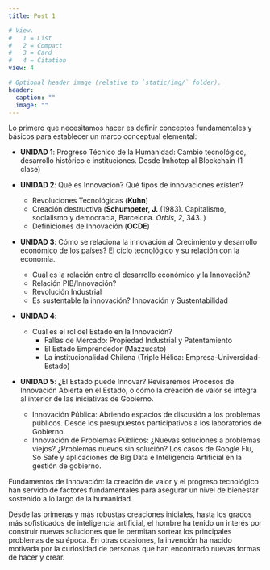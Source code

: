 ```yaml
---
title: Post 1

# View.
#   1 = List
#   2 = Compact
#   3 = Card
#   4 = Citation
view: 4

# Optional header image (relative to `static/img/` folder).
header:
  caption: ""
  image: ""
---
```


Lo primero que necesitamos hacer es definir conceptos fundamentales y básicos para establecer un marco conceptual elemental:

- **UNIDAD 1**: Progreso Técnico de la Humanidad: Cambio tecnológico, desarrollo histórico e instituciones. Desde Imhotep al Blockchain (1 clase)

- **UNIDAD 2**: Qué es Innovación? Qué tipos de innovaciones existen?
  - Revoluciones Tecnológicas (**Kuhn**)
  - Creación destructiva (**Schumpeter, J.** (1983). Capitalismo, socialismo y democracia, Barcelona. *Orbis*, *2*, 343. )
  - Definiciones de Innovación (**OCDE**)
- **UNIDAD 3**: Cómo se relaciona la innovación al Crecimiento y desarrollo económico de los países? El ciclo tecnológico y su relación con la economía.
  -  Cuál es la relación entre el desarrollo económico y la Innovación?
    - Relación PIB/Innovación?
    - Revolución Industrial
    - Es sustentable la innovación? Innovación y Sustentabilidad 
- **UNIDAD 4**: 
  - Cuál es el rol del Estado en la Innovación? 
    - Fallas de Mercado: Propiedad Industrial y Patentamiento 
    - El Estado Emprendedor (Mazzucato)
    - La institucionalidad Chilena (Triple Hélica: Empresa-Universidad-Estado)

- **UNIDAD 5**: ¿El Estado puede Innovar? Revisaremos Procesos de Innovación Abierta en el Estado, o cómo la creación de valor se integra al interior de las iniciativas de Gobierno.

  - Innovación Pública: Abriendo espacios de discusión a los problemas públicos. Desde los presupuestos participativos a los laboratorios de Gobierno.
  - Innovación de Problemas Públicos: ¿Nuevas soluciones a problemas viejos? ¿Problemas nuevos sin solución? Los casos de Google Flu, So Safe y aplicaciones de Big Data e Inteligencia Artificial en la gestión de gobierno.

  

Fundamentos de Innovación: la creación de valor y el progreso tecnológico han servido de factores fundamentales para asegurar un nivel de bienestar sostenido a lo largo de la humanidad. 

Desde las primeras y más robustas creaciones iniciales, hasta los grados más sofisticados de inteligencia artificial, el hombre ha tenido un interés por construir nuevas soluciones que le permitan sortear los principales problemas de su época. En otras ocasiones, la invención ha nacido motivada por la curiosidad de personas que han encontrado nuevas formas de hacer y crear. 